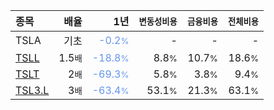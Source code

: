 | **종목** | **배율** | **1년** | **<small>변동성비용</small>** | **<small>금융비용</small>** | **<small>전체비용</small>** |
| :------- | -------: | ------: | --------------: | ------------: | ------------: |
| TSLA | 기초 | <span style="color: cornflowerblue">-0.2<small>%</small></span> | - | - | - |
| [TSLL](/tsll/) | 1.5<small>배</small> | <span style="color: cornflowerblue">-18.8<small>%</small></span> | 8.8<small>%</small> | 10.7<small>%</small> | 18.6<small>%</small> |
| [TSLT](/tslt/) | 2<small>배</small> | <span style="color: cornflowerblue">-69.3<small>%</small></span> | 5.8<small>%</small> | 3.8<small>%</small> | 9.4<small>%</small> |
| [TSL3.L](/tsl3/) | 3<small>배</small> | <span style="color: cornflowerblue">-63.4<small>%</small></span> | 53.1<small>%</small> | 21.3<small>%</small> | 63.1<small>%</small> |